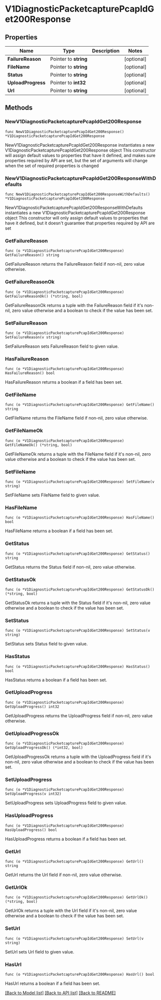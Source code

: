 # V1DiagnosticPacketcapturePcapIdGet200Response

## Properties

Name | Type | Description | Notes
------------ | ------------- | ------------- | -------------
**FailureReason** | Pointer to **string** |  | [optional] 
**FileName** | Pointer to **string** |  | [optional] 
**Status** | Pointer to **string** |  | [optional] 
**UploadProgress** | Pointer to **int32** |  | [optional] 
**Url** | Pointer to **string** |  | [optional] 

## Methods

### NewV1DiagnosticPacketcapturePcapIdGet200Response

`func NewV1DiagnosticPacketcapturePcapIdGet200Response() *V1DiagnosticPacketcapturePcapIdGet200Response`

NewV1DiagnosticPacketcapturePcapIdGet200Response instantiates a new V1DiagnosticPacketcapturePcapIdGet200Response object
This constructor will assign default values to properties that have it defined,
and makes sure properties required by API are set, but the set of arguments
will change when the set of required properties is changed

### NewV1DiagnosticPacketcapturePcapIdGet200ResponseWithDefaults

`func NewV1DiagnosticPacketcapturePcapIdGet200ResponseWithDefaults() *V1DiagnosticPacketcapturePcapIdGet200Response`

NewV1DiagnosticPacketcapturePcapIdGet200ResponseWithDefaults instantiates a new V1DiagnosticPacketcapturePcapIdGet200Response object
This constructor will only assign default values to properties that have it defined,
but it doesn't guarantee that properties required by API are set

### GetFailureReason

`func (o *V1DiagnosticPacketcapturePcapIdGet200Response) GetFailureReason() string`

GetFailureReason returns the FailureReason field if non-nil, zero value otherwise.

### GetFailureReasonOk

`func (o *V1DiagnosticPacketcapturePcapIdGet200Response) GetFailureReasonOk() (*string, bool)`

GetFailureReasonOk returns a tuple with the FailureReason field if it's non-nil, zero value otherwise
and a boolean to check if the value has been set.

### SetFailureReason

`func (o *V1DiagnosticPacketcapturePcapIdGet200Response) SetFailureReason(v string)`

SetFailureReason sets FailureReason field to given value.

### HasFailureReason

`func (o *V1DiagnosticPacketcapturePcapIdGet200Response) HasFailureReason() bool`

HasFailureReason returns a boolean if a field has been set.

### GetFileName

`func (o *V1DiagnosticPacketcapturePcapIdGet200Response) GetFileName() string`

GetFileName returns the FileName field if non-nil, zero value otherwise.

### GetFileNameOk

`func (o *V1DiagnosticPacketcapturePcapIdGet200Response) GetFileNameOk() (*string, bool)`

GetFileNameOk returns a tuple with the FileName field if it's non-nil, zero value otherwise
and a boolean to check if the value has been set.

### SetFileName

`func (o *V1DiagnosticPacketcapturePcapIdGet200Response) SetFileName(v string)`

SetFileName sets FileName field to given value.

### HasFileName

`func (o *V1DiagnosticPacketcapturePcapIdGet200Response) HasFileName() bool`

HasFileName returns a boolean if a field has been set.

### GetStatus

`func (o *V1DiagnosticPacketcapturePcapIdGet200Response) GetStatus() string`

GetStatus returns the Status field if non-nil, zero value otherwise.

### GetStatusOk

`func (o *V1DiagnosticPacketcapturePcapIdGet200Response) GetStatusOk() (*string, bool)`

GetStatusOk returns a tuple with the Status field if it's non-nil, zero value otherwise
and a boolean to check if the value has been set.

### SetStatus

`func (o *V1DiagnosticPacketcapturePcapIdGet200Response) SetStatus(v string)`

SetStatus sets Status field to given value.

### HasStatus

`func (o *V1DiagnosticPacketcapturePcapIdGet200Response) HasStatus() bool`

HasStatus returns a boolean if a field has been set.

### GetUploadProgress

`func (o *V1DiagnosticPacketcapturePcapIdGet200Response) GetUploadProgress() int32`

GetUploadProgress returns the UploadProgress field if non-nil, zero value otherwise.

### GetUploadProgressOk

`func (o *V1DiagnosticPacketcapturePcapIdGet200Response) GetUploadProgressOk() (*int32, bool)`

GetUploadProgressOk returns a tuple with the UploadProgress field if it's non-nil, zero value otherwise
and a boolean to check if the value has been set.

### SetUploadProgress

`func (o *V1DiagnosticPacketcapturePcapIdGet200Response) SetUploadProgress(v int32)`

SetUploadProgress sets UploadProgress field to given value.

### HasUploadProgress

`func (o *V1DiagnosticPacketcapturePcapIdGet200Response) HasUploadProgress() bool`

HasUploadProgress returns a boolean if a field has been set.

### GetUrl

`func (o *V1DiagnosticPacketcapturePcapIdGet200Response) GetUrl() string`

GetUrl returns the Url field if non-nil, zero value otherwise.

### GetUrlOk

`func (o *V1DiagnosticPacketcapturePcapIdGet200Response) GetUrlOk() (*string, bool)`

GetUrlOk returns a tuple with the Url field if it's non-nil, zero value otherwise
and a boolean to check if the value has been set.

### SetUrl

`func (o *V1DiagnosticPacketcapturePcapIdGet200Response) SetUrl(v string)`

SetUrl sets Url field to given value.

### HasUrl

`func (o *V1DiagnosticPacketcapturePcapIdGet200Response) HasUrl() bool`

HasUrl returns a boolean if a field has been set.


[[Back to Model list]](../README.md#documentation-for-models) [[Back to API list]](../README.md#documentation-for-api-endpoints) [[Back to README]](../README.md)


